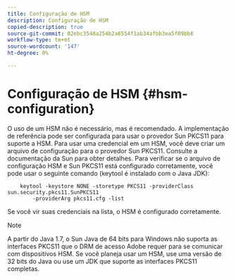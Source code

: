 ```yaml
---
title: Configuração de HSM
description: Configuração de HSM
copied-description: true
source-git-commit: 02ebc3548a254b2a6554f1ab34afbb3ea5f09bb8
workflow-type: tm+mt
source-wordcount: '147'
ht-degree: 0%

---
```


# Configuração de HSM {#hsm-configuration}

O uso de um HSM não é necessário, mas é recomendado. A implementação de referência pode ser configurada para usar o provedor Sun PKCS11 para suporte a HSM. Para usar uma credencial em um HSM, você deve criar um arquivo de configuração para o provedor Sun PKCS11. Consulte a documentação da Sun para obter detalhes. Para verificar se o arquivo de configuração HSM e Sun PKCS11 está configurado corretamente, você pode usar o seguinte comando (keytool é instalado com o Java JDK):

```
    keytool -keystore NONE -storetype PKCS11 -providerClass sun.security.pkcs11.SunPKCS11 
        -providerArg pkcs11.cfg -list
```

Se você vir suas credenciais na lista, o HSM é configurado corretamente.

>[!NOTE]
>
>A partir do Java 1.7, o Sun Java de 64 bits para Windows não suporta as interfaces PKCS11 que o DRM de acesso Adobe requer para se comunicar com dispositivos HSM. Se você planeja usar um HSM, use uma versão de 32 bits do Java ou use um JDK que suporte as interfaces PKCS11 completas.
